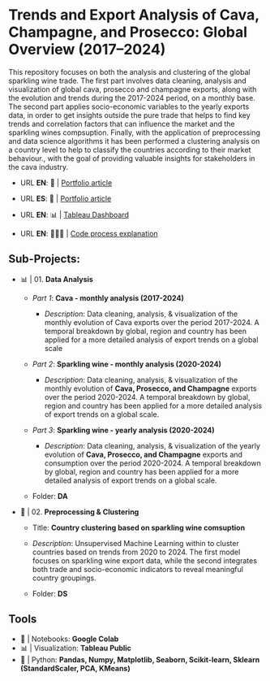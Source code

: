 # Trends and Export Analysis of Cava, Champagne, and Prosecco: Global Overview (2017–2024)
This repository focuses on both the analysis and clustering of the global sparkling wine trade. The first part involves data cleaning, analysis and visualization of global cava, prosecco and champagne exports, along with the evolution and trends during the 2017-2024 period, on a monthly base. The second part applies socio-economic variables to the yearly exports data, in order to get insights outside the pure trade that helps to find key trends and correlation factors that can influence the market and the sparkling wines compsuption. Finally, with the application of preprocessing and data science algorithms it has been performed a clustering analysis on a country level to help to classify the countries according to their market behaviour., with the goal of providing valuable insights for stakeholders in the cava industry.
  - URL **EN**: 📝 | [Portfolio article](https://aleixsanchez.super.site/featured-projects/the-spanish-alfalfa-sector-export-analysis](https://aleixsanchez.super.site/portfolio-espaol/in-process-tendencias-y-anlisis-de-exportacin-de-cava-champn-y-prosecco-panorama-global-2017-2024))
  - URL **ES**: 📝 | [Portfolio article](https://aleixsanchez.super.site/featured-projects/the-spanish-alfalfa-sector-export-analysis](https://aleixsanchez.super.site/portfolio-espaol/in-process-tendencias-y-anlisis-de-exportacin-de-cava-champn-y-prosecco-panorama-global-2017-2024))

  - URL **EN**: 📊 | [Tableau Dashboard](https://aleixsanchez.super.site/featured-projects/the-spanish-alfalfa-sector-export-analysis](https://aleixsanchez.super.site/portfolio-espaol/in-process-tendencias-y-anlisis-de-exportacin-de-cava-champn-y-prosecco-panorama-global-2017-2024)](https://public.tableau.com/app/profile/aleix.sanchez/viz/DA_001_CAVA/MAIN))
  - URL **EN**: 👨🏻‍💻 | [Code process explanation](https://aleixsanchez.super.site/portfolio-espaol/in-process-tendencias-y-anlisis-de-exportacin-de-cava-champn-y-prosecco-panorama-global-2017-2024/data-preprocessing)


## Sub-Projects:

* 📊 | 01. **Data Analysis**
  - *Part 1*: **Cava - monthly analysis (2017-2024)**
    - *Description*: Data cleaning, analysis, & visualization of the monthly evolution of Cava exports over the period 2017-2024. A temporal breakdown by global, region and country has been applied for a more detailed analysis of export trends on a global scale
      
   - *Part 2*: **Sparkling wine - monthly analysis (2020-2024)**
      - *Description*: Data cleaning, analysis, & visualization of the monthly evolution of **Cava, Prosecco, and Champagne** exports over the period 2020-2024. A temporal breakdown by global, region and country has been applied for a more detailed analysis of export trends on a global scale.

  - *Part 3*: **Sparkling wine - yearly analysis (2020-2024)**
    - *Description*: Data cleaning, analysis, & visualization of the yearly evolution of **Cava, Prosecco, and Champagne** exports and consumption over the period 2020-2024. A temporal breakdown by global, region and country has been applied for a more detailed analysis of export trends on a global scale.

  - Folder: **DA**

* 🔬 | 02. **Preprocessing & Clustering**
  - Title: **Country clustering based on sparkling wine comsuption**
  - *Description*: Unsupervised Machine Learning within to cluster countries based on trends from 2020 to 2024. The first model focuses on sparkling wine export data, while the second integrates both trade and socio-economic indicators to reveal meaningful country groupings.
    
  - Folder: **DS**

## Tools
* 📓 | Notebooks:     **Google Colab**
* 📊 | Visualization: **Tableau Public**
* 🐍 | Python:        **Pandas, Numpy, Matplotlib, Seaborn, Scikit-learn, Sklearn (StandardScaler, PCA, KMeans)**
